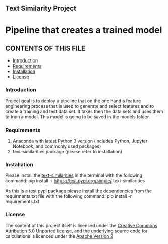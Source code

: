 ## Text Similarity Project

# Pipeline that creates a trained model

CONTENTS OF THIS FILE
---------------------

 * [Introduction](#introduction)
 * [Requirements](#requirements)
 * [Installation](#installation)
 * [License](#license)

 ### Introduction

Project goal is to deploy a pipeline that on the one hand a feature engineering process that is used to generate and select features and to create a training and test data set. It takes then the data sets and uses them to train a model. This model is going to be saved in the models folder.

### Requirements

1. Anaconda with latest Python 3 version (includes Python, Jupyter Notebook, and commonly used packages)
2. text-similarities package (please refer to installation)


### Installation

Please install the [text-similarities](https://test.pypi.org/project/text-similarities/) in the terminal with the following command:
pip install -i https://test.pypi.org/simple/ text-similarities

As this is a test pypi package please install the dependencies from the requirments.txt file with the following command:
pip install -r requirements.txt


### License

The content of this project itself is licensed under the [Creative Commons Attribution 3.0 Unported license](https://creativecommons.org/licenses/by/3.0/),
and the underlying source code for calculations is licenced under the [Apache Version 2](LICENCE)

